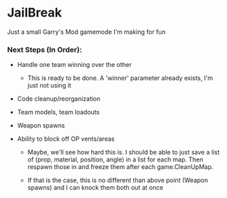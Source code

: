 # JailBreak

Just a small Garry's Mod gamemode I'm making for fun

### Next Steps (In Order):

- Handle one team winning over the other

  - This is ready to be done. A 'winner' parameter already exists, I'm just not using it

- Code cleanup/reorganization

- Team models, team loadouts

- Weapon spawns

- Ability to block off OP vents/areas

  - Maybe, we'll see how hard this is. I should be able to just save a list of (prop, material, position, angle) in a list for each map. Then respawn those in and freeze them after each game.CleanUpMap.

  - If that is the case, this is no different than above point (Weapon spawns) and I can knock them both out at once
